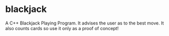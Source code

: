 # blackjack
A C++ Blackjack Playing Program. It advises the user as to the best move. It also counts cards so use it only as a proof of concept!
